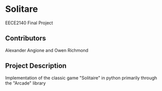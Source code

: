# Solitare
EECE2140 Final Project

## Contributors
Alexander Angione and Owen Richmond

## Project Description 
Implementation of the classic game "Solitaire" in python primarily through the "Arcade" library
